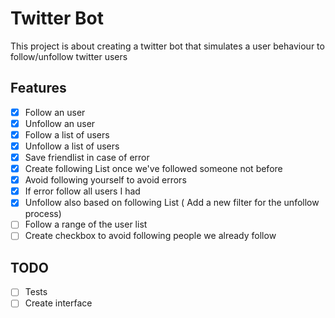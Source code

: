# Twitter Bot

This project is about creating a twitter bot that simulates a user behaviour to follow/unfollow twitter users

## Features
- [x] Follow an user
- [x] Unfollow an user
- [x] Follow a list of users
- [x] Unfollow a list of users
- [x] Save friendlist in case of error
- [x] Create following List once we've followed someone not before
- [x] Avoid following yourself to avoid errors
- [x] If error follow all users I had
- [x] Unfollow also based on following List ( Add a new filter for the unfollow process)
- [ ] Follow a range of the user list
- [ ] Create checkbox to avoid following people we already follow

## TODO
- [ ] Tests
- [ ] Create interface